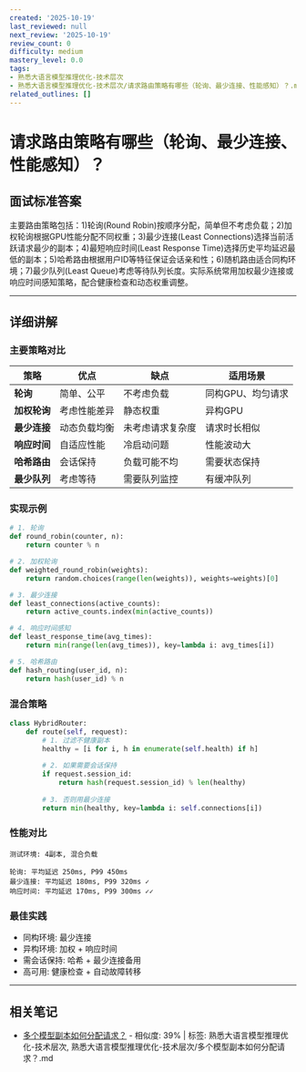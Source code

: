 ```yaml
---
created: '2025-10-19'
last_reviewed: null
next_review: '2025-10-19'
review_count: 0
difficulty: medium
mastery_level: 0.0
tags:
- 熟悉大语言模型推理优化-技术层次
- 熟悉大语言模型推理优化-技术层次/请求路由策略有哪些（轮询、最少连接、性能感知）？.md
related_outlines: []
---
```

# 请求路由策略有哪些（轮询、最少连接、性能感知）？

## 面试标准答案

主要路由策略包括：1)轮询(Round Robin)按顺序分配，简单但不考虑负载；2)加权轮询根据GPU性能分配不同权重；3)最少连接(Least Connections)选择当前活跃请求最少的副本；4)最短响应时间(Least Response Time)选择历史平均延迟最低的副本；5)哈希路由根据用户ID等特征保证会话亲和性；6)随机路由适合同构环境；7)最少队列(Least Queue)考虑等待队列长度。实际系统常用加权最少连接或响应时间感知策略，配合健康检查和动态权重调整。

---

## 详细讲解

### 主要策略对比

| 策略         | 优点         | 缺点             | 适用场景          |
| ------------ | ------------ | ---------------- | ----------------- |
| **轮询**     | 简单、公平   | 不考虑负载       | 同构GPU、均匀请求 |
| **加权轮询** | 考虑性能差异 | 静态权重         | 异构GPU           |
| **最少连接** | 动态负载均衡 | 未考虑请求复杂度 | 请求时长相似      |
| **响应时间** | 自适应性能   | 冷启动问题       | 性能波动大        |
| **哈希路由** | 会话保持     | 负载可能不均     | 需要状态保持      |
| **最少队列** | 考虑等待     | 需要队列监控     | 有缓冲队列        |

### 实现示例

```python
# 1. 轮询
def round_robin(counter, n):
    return counter % n

# 2. 加权轮询  
def weighted_round_robin(weights):
    return random.choices(range(len(weights)), weights=weights)[0]

# 3. 最少连接
def least_connections(active_counts):
    return active_counts.index(min(active_counts))

# 4. 响应时间感知
def least_response_time(avg_times):
    return min(range(len(avg_times)), key=lambda i: avg_times[i])

# 5. 哈希路由
def hash_routing(user_id, n):
    return hash(user_id) % n
```

### 混合策略

```python
class HybridRouter:
    def route(self, request):
        # 1. 过滤不健康副本
        healthy = [i for i, h in enumerate(self.health) if h]
        
        # 2. 如果需要会话保持
        if request.session_id:
            return hash(request.session_id) % len(healthy)
        
        # 3. 否则用最少连接
        return min(healthy, key=lambda i: self.connections[i])
```

### 性能对比

```
测试环境: 4副本, 混合负载

轮询: 平均延迟 250ms, P99 450ms
最少连接: 平均延迟 180ms, P99 320ms ✓
响应时间: 平均延迟 170ms, P99 300ms ✓✓
```

### 最佳实践

- 同构环境: 最少连接
- 异构环境: 加权 + 响应时间
- 需会话保持: 哈希 + 最少连接备用
- 高可用: 健康检查 + 自动故障转移


---

## 相关笔记
<!-- 自动生成 -->

- [多个模型副本如何分配请求？](notes/熟悉大语言模型推理优化-技术层次/多个模型副本如何分配请求？.md) - 相似度: 39% | 标签: 熟悉大语言模型推理优化-技术层次, 熟悉大语言模型推理优化-技术层次/多个模型副本如何分配请求？.md

